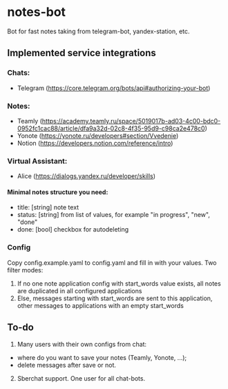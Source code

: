 # notes-bot
Bot for fast notes taking from telegram-bot, yandex-station, etc.

## Implemented service integrations
### Chats:
- Telegram (https://core.telegram.org/bots/api#authorizing-your-bot)
### Notes:
- Teamly (https://academy.teamly.ru/space/5019017b-ad03-4c00-bdc0-0952fc1cac88/article/dfa9a32d-02c8-4f35-95d9-c98ca2e478c0)
- Yonote (https://yonote.ru/developers#section/Vvedenie)
- Notion (https://developers.notion.com/reference/intro)
### Virtual Assistant:
- Alice (https://dialogs.yandex.ru/developer/skills)

#### Minimal notes structure you need:
- title: [string] note text
- status: [string] from list of values, for example "in progress", "new", "done"
- done: [bool] checkbox for autodeleting

### Config
Copy config.example.yaml to config.yaml and fill in with your values.
Two filter modes:
  1. If no one note application config with start_words value exists, all notes are duplicated in all configured applications
  2. Else, messages starting with start_words are sent to this application, other messages to applications with an empty start_words

## To-do
1. Many users with their own configs from chat:
  - where do you want to save your notes (Teamly, Yonote, ...);
  - delete messages after save or not.
2. Sberchat support. One user for all chat-bots.
